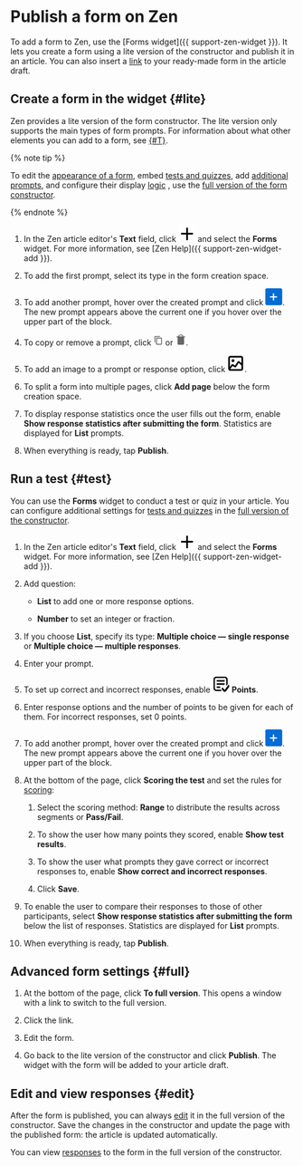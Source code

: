 # Publish a form on Zen

To add a form to Zen, use the [Forms widget]({{ support-zen-widget }}). It lets you create a form using a lite version of the constructor and publish it in an article. You can also insert a [link](publish.md) to your ready-made form in the article draft.

## Create a form in the widget {#lite}

Zen provides a lite version of the form constructor. The lite version only supports the main types of form prompts. For information about what other elements you can add to a form, see [{#T}](blocks-ref/blocks-reference.md).

{% note tip %}

To edit the [appearance of a form](appearance.md), embed [tests and quizzes](tests.md), add [additional prompts](add-questions.md), and configure their display [logic](send-condition.md) , use the [full version of the form constructor](#full).

{% endnote %}

1. In the Zen article editor's **Text** field, click ![](../_assets/forms/zen-add-source-icon.png) and select the **Forms** widget. For more information, see [Zen Help]({{ support-zen-widget-add }}).

1. To add the first prompt, select its type in the form creation space.

1. To add another prompt, hover over the created prompt and click ![](../_assets/forms/add-block.png). The new prompt appears above the current one if you hover over the upper part of the block.

1. To copy or remove a prompt, click ![](../_assets/forms/icon-copy.png) or ![](../_assets/forms/remove.png).

1. To add an image to a prompt or response option, click ![](../_assets/forms/lite-image.png).

1. To split a form into multiple pages, click **Add page** below the form creation space.

1. To display response statistics once the user fills out the form, enable **Show response statistics after submitting the form**. Statistics are displayed for **List** prompts.

1. When everything is ready, tap **Publish**.

## Run a test {#test}

You can use the **Forms** widget to conduct a test or quiz in your article. You can configure additional settings for [tests and quizzes](tests.md) in the [full version of the constructor](#full).

1. In the Zen article editor's **Text** field, click ![](../_assets/forms/zen-add-source-icon.png) and select the **Forms** widget. For more information, see [Zen Help]({{ support-zen-widget-add }}).

1. Add question:

   - **List** to add one or more response options.

   - **Number** to set an integer or fraction.

1. If you choose **List**, specify its type: **Multiple choice — single response** or **Multiple choice — multiple responses**.

1. Enter your prompt.

1. To set up correct and incorrect responses, enable ![](../_assets/forms/lite-test.png) **Points**.

1. Enter response options and the number of points to be given for each of them. For incorrect responses, set 0 points.

1. To add another prompt, hover over the created prompt and click ![](../_assets/forms/add-block.png). The new prompt appears above the current one if you hover over the upper part of the block.

1. At the bottom of the page, click **Scoring the test** and set the rules for [scoring](tests.md#test-result):

   1. Select the scoring method: **Range** to distribute the results across segments or **Pass/Fail**.

   1. To show the user how many points they scored, enable **Show test results**.

   1. To show the user what prompts they gave correct or incorrect responses to, enable **Show correct and incorrect responses**.

   1. Click **Save**.

1. To enable the user to compare their responses to those of other participants, select **Show response statistics after submitting the form** below the list of responses. Statistics are displayed for **List** prompts.

1. When everything is ready, tap **Publish**.

## Advanced form settings {#full}

1. At the bottom of the page, click **To full version**. This opens a window with a link to switch to the full version.

1. Click the link.

1. Edit the form.

1. Go back to the lite version of the constructor and click **Publish**. The widget with the form will be added to your article draft.

## Edit and view responses {#edit}

After the form is published, you can always [edit](forms-settings.md#section_kwd_p5b_tbb) it in the full version of the constructor. Save the changes in the constructor and update the page with the published form: the article is updated automatically.

You can view [responses](answers.md) to the form in the full version of the constructor.